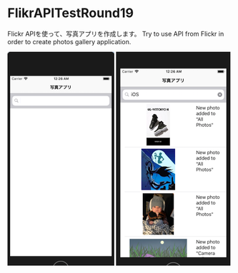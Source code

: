 # FlikrAPITestRound19

Flickr APIを使って、写真アプリを作成します。
Try to use API from Flickr in order to create photos gallery application.

![](start_page.png) ![](image_loaded.png)
